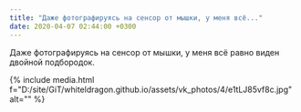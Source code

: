 ```yaml
---
title: "Даже фотографируясь на сенсор от мышки, у меня всё..."
date: 2020-04-07 02:44:00 +0300
---
```


Даже фотографируясь на сенсор от мышки, у меня всё равно виден двойной подбородок.

{% include media.html f="D:/site/GiT/whiteldragon.github.io/assets/vk_photos/4/e1tLJ85vf8c.jpg" alt="" %}
